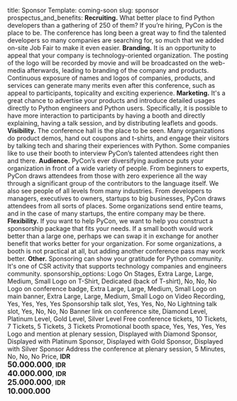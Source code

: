 title: Sponsor
Template: coming-soon
slug: sponsor
prospectus_and_benefits: 
    <strong>Recruiting.</strong> What better place to find Python developers than a gathering of 250 of them? If you’re hiring, PyCon is the place to be. The conference has long been a great way to find the talented developers so many companies are searching for, so much that we added on-site Job Fair to make it even easier.
    <strong>Branding.</strong> It is an opportunity to appeal that your company is technology-oriented organization. The posting of the logo will be recorded by movie and will be broadcasted on the web-media afterwards, leading to branding of the company and products. Continuous exposure of names and logos of companies, products, and services can generate many merits even after this conference, such as appeal to participants, topicality and exciting experience.
    <strong>Marketing.</strong> It's a great chance to advertise your products and introduce detailed usages directly to Python engineers and Python users. Specifically, it is possible to have more interaction to participants by having a booth and directly explaining, having a talk session, and by distributing leaflets and goods.
    <strong>Visibility.</strong> The conference hall is the place to be seen. Many organizations do product demos, hand out coupons and t-shirts, and engage their visitors by talking tech and sharing their experiences with Python. Some companies like to use their booth to interview PyCon’s talented attendees right then and there.
    <strong>Audience.</strong> PyCon’s ever diversifying audience puts your organization in front of a wide variety of people. From beginners to experts, PyCon draws attendees from those with zero experience all the way through a significant group of the contributors to the language itself. We also see people of all levels from many industries. From developers to managers, executives to owners, startups to big businesses, PyCon draws attendees from all sorts of places. Some organizations send entire teams, and in the case of many startups, the entire company may be there.
    <strong>Flexibility.</strong> If you want to help PyCon, we want to help you construct a sponsorship package that fits your needs. If a small booth would work better than a large one, perhaps we can swap it in exchange for another benefit that works better for your organization. For some organizations, a booth is not practical at all, but adding another conference pass may work better.
    <strong>Other.</strong> Sponsoring can show your gratitude for Python community. It's one of CSR activity that supports technology companies and engineers community.
sponsorship_options: Logo On Stages, Extra Large, Large, Medium, Small
    Logo on T-Shirt, Dedicated (back of T-shirt), No, No, No
    Logo on conference badge, Extra Large, Large, Medium, Small
    Logo on main banner, Extra Large, Large, Medium, Small
    Logo on Video Recording, Yes, Yes, Yes, Yes
    Sponsorship talk slot, Yes, Yes, No, No
    Lightning talk slot, Yes, No, No, No
    Banner link on conference site, Diamond Level, Platinum Level, Gold Level, Silver Level
    Free conference tickets, 10 Tickets, 7 Tickets, 5 Tickets, 3 Tickets
    Promotional booth space, Yes, Yes, Yes, Yes
    Logo and mention at plenary session, Displayed with Diamond Sponsor, Displayed with Platinum Sponsor, Displayed with Gold Sponsor, Displayed with Silver Sponsor
    Address the conference at plenary session, 5 Minutes, No, No, No
    Price, <b>IDR<br><span style="font-size: 17px;">50.000.000</span></b>, <b>IDR<br><span style="font-size: 17px;">40.000.000</span></b>, <b>IDR<br><span style="font-size: 17px;">25.000.000</span></b>, <b>IDR<br><span style="font-size: 17px;">10.000.000</span></b>

